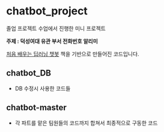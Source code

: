 # chatbot_project
졸업 프로젝트 수업에서 진행한 미니 프로젝트  

**주제 : 덕성여대 유관 부서 전화번호 알리미**  
  
  
[처음 배우는 딥러닝 챗봇](https://www.hanbit.co.kr/store/books/look.php?p_code=B7030488815) 책을 기반으로 만들어진 코드입니다.

## chatbot_DB
- DB 수정시 사용한 코드들

## chatbot-master
- 각 파트를 맡은 팀원들의 코드까지 합쳐서 최종적으로 구동한 코드
